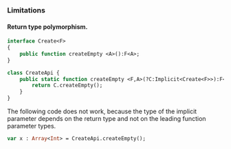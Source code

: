 ### Limitations

#### Return type polymorphism.

```haxe
interface Create<F>
{
	public function createEmpty <A>():F<A>;
}

class CreateApi {
	public static function createEmpty <F,A>(?C:Implicit<Create<F>>):F<A> {
		return C.createEmpty();
	}
}
```

The following code does not work, because the type of the implicit parameter depends on the return type and not 
on the leading function parameter types.

```haxe
var x : Array<Int> = CreateApi.createEmpty();
```
